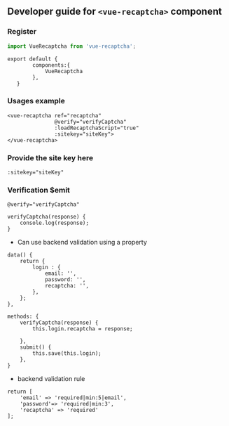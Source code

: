 ## Developer guide for `<vue-recaptcha>` component

### Register

```js
import VueRecaptcha from 'vue-recaptcha';
```
```
export default {
        components:{
            VueRecaptcha
        },
   }
```
### Usages example
```
<vue-recaptcha ref="recaptcha"
               @verify="verifyCaptcha"
               :loadRecaptchaScript="true"
               :sitekey="siteKey">
</vue-recaptcha>
```
### Provide the site key here
```
:sitekey="siteKey"
```
### Verification $emit
```
@verify="verifyCaptcha"
```
```
verifyCaptcha(response) {
    console.log(response);
}
```
- Can use backend validation using a property
```
data() {
    return {
        login : {
            email: '', 
            password: '',
            recaptcha: '',
        },
    };
},

methods: {
    verifyCaptcha(response) {
        this.login.recaptcha = response;
        
    },
    submit() {
        this.save(this.login);
    },
}
```

- backend validation rule
```
return [
    'email' => 'required|min:5|email',
    'password'=> 'required|min:3',
    'recaptcha' => 'required'
];
```